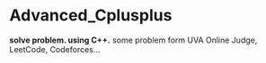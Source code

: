 # Advanced_Cplusplus
**solve problem. using C++.**
some problem form UVA Online Judge, LeetCode, Codeforces...

